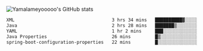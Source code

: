 ![Yamalameyooooo's GitHub stats](https://github-readme-stats.vercel.app/api?username=yamalameyooooo&theme=transparent&show_icons=true\&show=reviews,discussions_started,discussions_answered,prs_merged,prs_merged_percentage)

<!--START_SECTION:waka-->

```txt
XML                                    3 hrs 34 mins   ██████████▓░░░░░░░░░░░░░░   43.00 %
Java                                   2 hrs 28 mins   ███████▒░░░░░░░░░░░░░░░░░   29.63 %
YAML                                   1 hr 2 mins     ███░░░░░░░░░░░░░░░░░░░░░░   12.44 %
Java Properties                        26 mins         █▒░░░░░░░░░░░░░░░░░░░░░░░   05.21 %
spring-boot-configuration-properties   22 mins         █░░░░░░░░░░░░░░░░░░░░░░░░   04.45 %
```

<!--END_SECTION:waka-->

